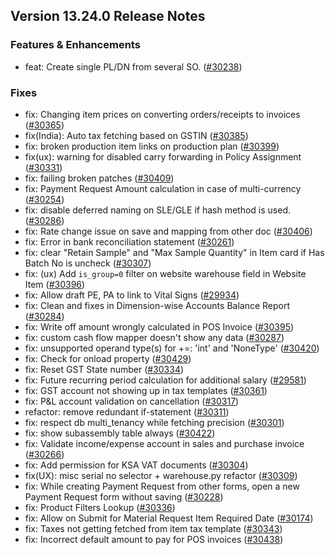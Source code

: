 ## Version 13.24.0 Release Notes

### Features & Enhancements

- feat: Create single PL/DN from several SO.  ([#30238](https://github.com/capkpi/erp/pull/30238))

### Fixes

- fix: Changing item prices on converting orders/receipts to invoices ([#30365](https://github.com/capkpi/erp/pull/30365))
- fix(India): Auto tax fetching based on GSTIN ([#30385](https://github.com/capkpi/erp/pull/30385))
- fix: broken production item links on production plan ([#30399](https://github.com/capkpi/erp/pull/30399))
- fix(ux): warning for disabled carry forwarding in Policy Assignment ([#30331](https://github.com/capkpi/erp/pull/30331))
- fix: failing broken patches ([#30409](https://github.com/capkpi/erp/pull/30409))
- fix: Payment Request Amount calculation in case of multi-currency ([#30254](https://github.com/capkpi/erp/pull/30254))
- fix: disable deferred naming on SLE/GLE if hash method is used.  ([#30286](https://github.com/capkpi/erp/pull/30286))
- fix: Rate change issue on save and mapping from other doc ([#30406](https://github.com/capkpi/erp/pull/30406))
- fix: Error in bank reconciliation statement ([#30261](https://github.com/capkpi/erp/pull/30261))
- fix: clear "Retain Sample" and "Max Sample Quantity" in Item card if Has Batch No is uncheck ([#30307](https://github.com/capkpi/erp/pull/30307))
- fix: (ux) Add `is_group=0` filter on website warehouse field in Website Item ([#30396](https://github.com/capkpi/erp/pull/30396))
- fix: Allow draft PE, PA to link to Vital Signs ([#29934](https://github.com/capkpi/erp/pull/29934))
- fix: Clean and fixes in Dimension-wise Accounts Balance Report ([#30284](https://github.com/capkpi/erp/pull/30284))
- fix: Write off amount wrongly calculated in POS Invoice ([#30395](https://github.com/capkpi/erp/pull/30395))
- fix: custom cash flow mapper doesn't show any data ([#30287](https://github.com/capkpi/erp/pull/30287))
- fix: unsupported operand type(s) for +=: 'int' and 'NoneType' ([#30420](https://github.com/capkpi/erp/pull/30420))
- fix: Check for onload property ([#30429](https://github.com/capkpi/erp/pull/30429))
- fix: Reset GST State number ([#30334](https://github.com/capkpi/erp/pull/30334))
- fix: Future recurring period calculation for additional salary ([#29581](https://github.com/capkpi/erp/pull/29581))
- fix: GST account not showing up in tax templates ([#30361](https://github.com/capkpi/erp/pull/30361))
- fix: P&L account validation on cancellation ([#30317](https://github.com/capkpi/erp/pull/30317))
- refactor: remove redundant if-statement ([#30311](https://github.com/capkpi/erp/pull/30311))
- fix: respect db multi_tenancy while fetching precision ([#30301](https://github.com/capkpi/erp/pull/30301))
- fix: show subassembly table always ([#30422](https://github.com/capkpi/erp/pull/30422))
- fix: Validate income/expense account in sales and purchase invoice ([#30266](https://github.com/capkpi/erp/pull/30266))
- fix: Add permission for KSA VAT documents ([#30304](https://github.com/capkpi/erp/pull/30304))
- fix(UX): misc serial no selector + warehouse.py refactor ([#30309](https://github.com/capkpi/erp/pull/30309))
- fix: While creating Payment Request from other forms, open a new Payment Request form without saving ([#30228](https://github.com/capkpi/erp/pull/30228))
- fix: Product Filters Lookup ([#30336](https://github.com/capkpi/erp/pull/30336))
- fix: Allow on Submit for Material Request Item Required Date ([#30174](https://github.com/capkpi/erp/pull/30174))
- fix: Taxes not getting fetched from item tax template ([#30343](https://github.com/capkpi/erp/pull/30343))
- fix: Incorrect default amount to pay for POS invoices ([#30438](https://github.com/capkpi/erp/pull/30438))
